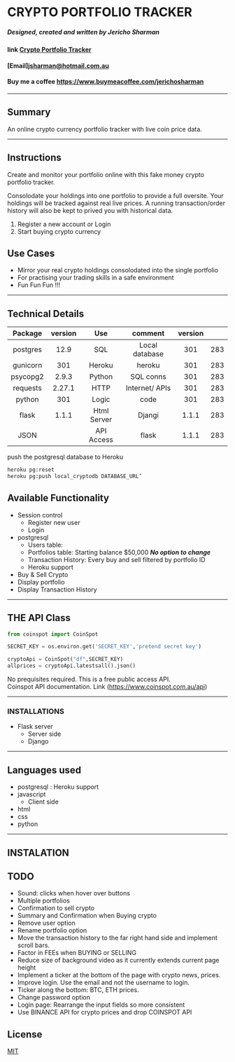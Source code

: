 # **CRYPTO PORTFOLIO TRACKER** #
##### Designed, created and written by Jericho Sharman 


#### link [Crypto Portfolio Tracker](https://pure-stream-33801.herokuapp.com/)  
#### [Email]<jsharman@hotmail.com.au>  
#### Buy me a coffee <https://www.buymeacoffee.com/jerichosharman>
---

## Summary ##
An online crypto currency portfolio tracker with live coin price data.

---
## Instructions ##
Create and monitor your portfolio online with this fake money crypto portfolio tracker. 

Consolodate your holdings into one portfolio to provide a full oversite. Your holdings will be 
tracked against real live prices. A running transaction/order history will also be kept to prived
you with historical data.

1. Register a new account or Login  
2. Start buying crypto currency  

## Use Cases ##

- Mirror your real crypto holdings consolodated into the single portfolio  
- For practising your trading skills in a safe environment   
- Fun Fun Fun !!!
---
## Technical Details ##
| Package | version | Use | comment | version |  |
| :---: | :---: | :---: | :---: | :---: | :---: |
| postgres | 12.9 | SQL | Local database | 301 | 283 |
| gunicorn | 301 | Heroku | heroku | 301 | 283 |
| psycopg2 | 2.9.3 | Python | SQL conns | 301 | 283 |
| requests | 2.27.1 | HTTP | Internet/ APIs | 301 | 283 |
| python | 301 | Logic | code | 301 | 283 |
| flask | 1.1.1 | Html Server | Djangi | 1.1.1 | 283 |
| JSON |  | API Access | flask | 1.1.1 | 283 |

push the postgresql database to Heroku
```bash
heroku pg:reset 
heroku pg:push local_cryptodb DATABASE_URL’
```
## Available Functionality ##
- Session control
    - Register new user
    - Login
- postgresql
    - Users table: 
    - Portfolios table: Starting balance $50,000   ***No option to change***   
    - Transaction History: Every buy and sell filtered by portfolio ID
    - Heroku support
- Buy & Sell Crypto
- Display portfolio
- Display Transaction History
---
## THE API Class 

```python
from coinspot import CoinSpot

SECRET_KEY = os.environ.get('SECRET_KEY','pretend secret key')

cryptoApi = CoinSpot("df",SECRET_KEY) 
allprices = cryptoApi.latestsall().json()
```

No prequisites required. This is a free public access API.   
Coinspot API documentation.
Link (https://www.coinspot.com.au/api)

---
### INSTALLATIONS
- Flask server
    - Server side
    - Django
  
---
## Languages used ##
- postgresql : Heroku support
- javascript
    - Client side
- html
- css
- python

---
## INSTALATION ##

 

## TODO ##
- Sound: clicks when hover over buttons
- Multiple portfolios
- Confirmation to sell crypto
- Summary and Confirmation when Buying crypto
- Remove user option
- Rename portfolio option
- Move the transaction history to the far right hand side and implement scroll bars.
- Factor in FEEs when BUYING or SELLING
- Reduce size of background video as it currently extends current page height
- Implement a ticker at the bottom of the page with crypto news, prices.
- Improve login. Use the email and not the username to login.
- Ticker along the bottom: BTC, ETH prices. 
- Change password option
- Login page: Rearrange the input fields so more consistent
- Use BINANCE API for crypto prices and drop COINSPOT API

## License
[MIT](https://choosealicense.com/licenses/mit/)